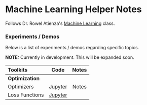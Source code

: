 # Machine Learning Helper Notes

Follows Dr. Rowel Atienza's [Machine Learning](https://github.com/roatienza/ml) class.

### Experiments / Demos

Below is a list of experiments / demos regarding specific topics.

**NOTE:** Currently in development. This will be expanded soon.

|   <b>Toolkits</b>     |                   Code                   | Notes |
|:----------------------|:----------------------------------------:|:-----:|
| <b>Optimization</b>   |                                          |       |
| Optimizers            | [Jupyter](../Machine_Learning/Optimization/optimization.ipynb) | [Notes](../PDFs/Optimization.pdf) |
| Loss Functions        | [Jupyter](../Deep_Learning/SupervisedLearning/lossfunctions.ipynb)     |       |
